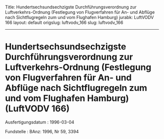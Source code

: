Title: Hundertsechsundsechzigste Durchführungsverordnung zur Luftverkehrs-Ordnung
  (Festlegung von Flugverfahren für An- und Abflüge nach Sichtflugregeln zum und vom
  Flughafen Hamburg)
jurabk: LuftVODV 166
layout: default
origslug: luftvodv_166
slug: luftvodv_166

---

# Hundertsechsundsechzigste Durchführungsverordnung zur Luftverkehrs-Ordnung (Festlegung von Flugverfahren für An- und Abflüge nach Sichtflugregeln zum und vom Flughafen Hamburg) (LuftVODV 166)

Ausfertigungsdatum
:   1996-03-04

Fundstelle
:   BAnz: 1996, Nr 59, 3394

